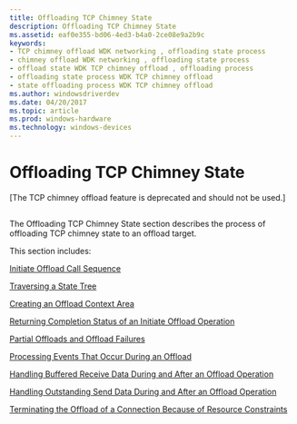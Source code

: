 ```yaml
---
title: Offloading TCP Chimney State
description: Offloading TCP Chimney State
ms.assetid: eaf0e355-bd06-4ed3-b4a0-2ce08e9a2b9c
keywords:
- TCP chimney offload WDK networking , offloading state process
- chimney offload WDK networking , offloading state process
- offload state WDK TCP chimney offload , offloading process
- offloading state process WDK TCP chimney offload
- state offloading process WDK TCP chimney offload
ms.author: windowsdriverdev
ms.date: 04/20/2017
ms.topic: article
ms.prod: windows-hardware
ms.technology: windows-devices
---
```


# Offloading TCP Chimney State


\[The TCP chimney offload feature is deprecated and should not be used.\]

## <a href="" id="ddk-offloading-tcp-chimney-state-ng"></a>


The Offloading TCP Chimney State section describes the process of offloading TCP chimney state to an offload target.

This section includes:

[Initiate Offload Call Sequence](initiate-offload-call-sequence.md)

[Traversing a State Tree](traversing-a-state-tree.md)

[Creating an Offload Context Area](creating-an-offload-context-area.md)

[Returning Completion Status of an Initiate Offload Operation](returning-completion-status-of-an-initiate-offload-operation.md)

[Partial Offloads and Offload Failures](partial-offloads-and-offload-failures.md)

[Processing Events That Occur During an Offload](processing-events-that-occur-during-an-offload.md)

[Handling Buffered Receive Data During and After an Offload Operation](handling-buffered-receive-data-during-and-after-an-offload-operation.md)

[Handling Outstanding Send Data During and After an Offload Operation](handling-outstanding-send-data-during-and-after-an-offload-operation.md)

[Terminating the Offload of a Connection Because of Resource Constraints](terminating-the-offload-of-a-connection-because-of-resource-constraint.md)

 

 





